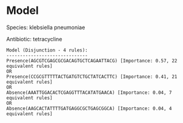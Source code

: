
# Model

Species: klebsiella pneumoniae

Antibiotic: tetracycline

```
Model (Disjunction - 4 rules):
------------------------------
Presence(AGCGTCGAGCGCGACAGTGCTCAGAATTACG) [Importance: 0.57, 22 equivalent rules]
OR
Presence(CCGCGTTTTTACTGATGTCTGCTATCACTTC) [Importance: 0.41, 21 equivalent rules]
OR
Absence(AAATTGGACACTCGAGGTTTACATATGAACA) [Importance: 0.04, 7 equivalent rules]
OR
Absence(AAGCACTATTTTGATGAGGCGCTGAGCGGCA) [Importance: 0.04, 4 equivalent rules]

```

